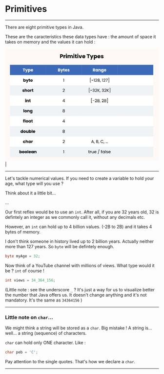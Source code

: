 # Primitives

---

There are eight primitive types in Java.

These are the caracteristics these data types have : the amount of space it takes on memory and the values it can hold :

![alt text](../image.png) |

---

Let's tackle numerical values.
If you need to create a variable to hold your age, what type will you use ?

Think about it a little bit...

...

Our first reflex would be to use an `int`. After all, if you are 32 years old, 32 is defintely an integer as we commonly call it, without any decimals etc.

However, an `int` can hold up to 4 billion values. (-2B to 2B) and it takes 4 bytes of memory.

I don't think someone in history lived up to 2 billion years. Actually neither more than 127 years. So `byte` will be defintely enough.

```java
byte myAge = 32;
```

Now think of a YouTube channel with millions of views. What type would it be ? `int` of course !

```java
int views = 34_364_156;
```

(Little note : see the underscore `_` ? It's just a way for us to visualize better the number that Java offers us. It doesn't change anything and it's not mandatory. It's the same as `34364156` )

---

### Little note on `char`...

We might think a string will be stored as a `char`. Big mistake ! A string is... well... a string (sequence) of characters.

`char` can hold only ONE character. Like :

```java
char peb = 'C';
```

Pay attention to the single quotes. That's how we declare a `char`.

---

